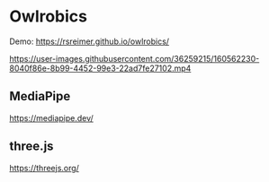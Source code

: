 # Owlrobics

Demo: https://rsreimer.github.io/owlrobics/

https://user-images.githubusercontent.com/36259215/160562230-8040f86e-8b99-4452-99e3-22ad7fe27102.mp4

## MediaPipe

https://mediapipe.dev/

## three.js

https://threejs.org/
